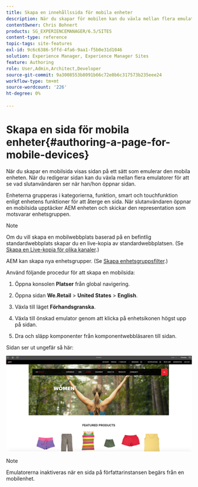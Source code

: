 ```yaml
---
title: Skapa en innehållssida för mobila enheter
description: När du skapar för mobilen kan du växla mellan flera emulatorer för att se vad slutanvändaren ser.
contentOwner: Chris Bohnert
products: SG_EXPERIENCEMANAGER/6.5/SITES
content-type: reference
topic-tags: site-features
exl-id: 9c6c6386-5ffd-4fa6-9aa1-f5b0e31d1046
solution: Experience Manager, Experience Manager Sites
feature: Authoring
role: User,Admin,Architect,Developer
source-git-commit: 9a3008553b8091b66c72e0b6c317573b235eee24
workflow-type: tm+mt
source-wordcount: '226'
ht-degree: 0%

---
```


# Skapa en sida för mobila enheter{#authoring-a-page-for-mobile-devices}

När du skapar en mobilsida visas sidan på ett sätt som emulerar den mobila enheten. När du redigerar sidan kan du växla mellan flera emulatorer för att se vad slutanvändaren ser när han/hon öppnar sidan.

Enheterna grupperas i kategorierna, funktion, smart och touchfunktion enligt enhetens funktioner för att återge en sida. När slutanvändaren öppnar en mobilsida upptäcker AEM enheten och skickar den representation som motsvarar enhetsgruppen.

>[!NOTE]
>
>Om du vill skapa en mobilwebbplats baserad på en befintlig standardwebbplats skapar du en live-kopia av standardwebbplatsen. (Se [Skapa en Live-kopia för olika kanaler](/help/sites-administering/msm-livecopy.md).)
>
>AEM kan skapa nya enhetsgrupper. (Se [Skapa enhetsgruppsfilter](/help/sites-developing/groupfilters.md).)

Använd följande procedur för att skapa en mobilsida:

1. Öppna konsolen **Platser** från global navigering.
1. Öppna sidan **We.Retail** > **United States** > **English**.

1. Växla till läget **Förhandsgranska**.
1. Växla till önskad emulator genom att klicka på enhetsikonen högst upp på sidan.
1. Dra och släpp komponenter från komponentwebbläsaren till sidan.

Sidan ser ut ungefär så här:

![mobileipademu](assets/mobileipademu.png)

>[!NOTE]
>
>Emulatorerna inaktiveras när en sida på författarinstansen begärs från en mobilenhet.
